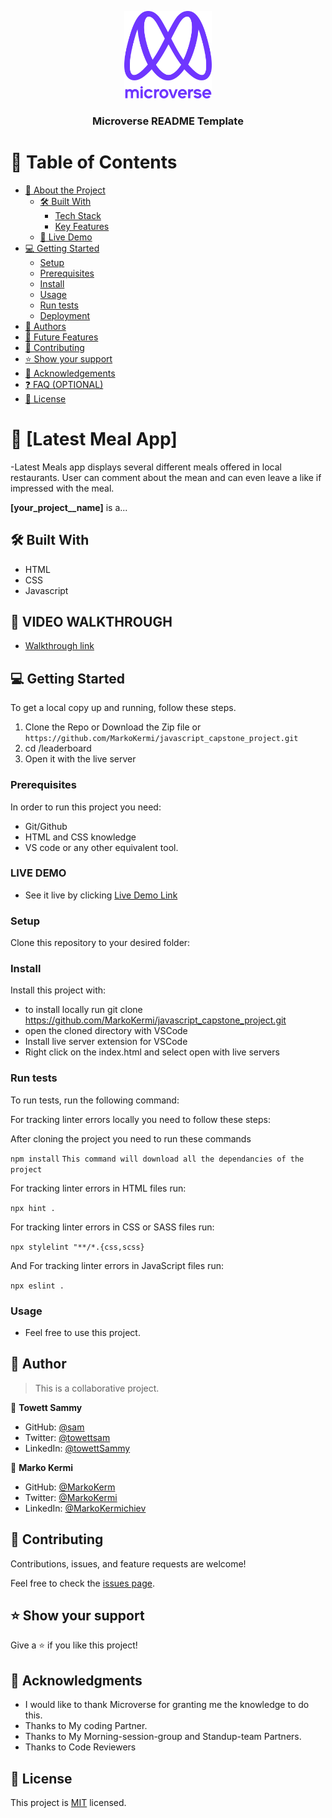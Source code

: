 <a name="readme-top"></a>

<!--
HOW TO USE:
This is an example of how you may give instructions on setting up your project locally.

Modify this file to match your project and remove sections that don't apply.

REQUIRED SECTIONS:
- Table of Contents
- About the Project
  - Built With
  - Live Demo
- Getting Started
- Authors
- Future Features
- Contributing
- Show your support
- Acknowledgements
- License

OPTIONAL SECTIONS:
- FAQ

After you're finished please remove all the comments and instructions!
-->

<div align="center">
  <!-- You are encouraged to replace this logo with your own! Otherwise you can also remove it. -->
  <img src="murple_logo.png" alt="logo" width="140"  height="auto" />
  <br/>

  <h3><b>Microverse README Template</b></h3>

</div>

<!-- TABLE OF CONTENTS -->

# 📗 Table of Contents

- [📖 About the Project](#about-project)
  - [🛠 Built With](#built-with)
    - [Tech Stack](#tech-stack)
    - [Key Features](#key-features)
  - [🚀 Live Demo](#live-demo)
- [💻 Getting Started](#getting-started)
  - [Setup](#setup)
  - [Prerequisites](#prerequisites)
  - [Install](#install)
  - [Usage](#usage)
  - [Run tests](#run-tests)
  - [Deployment](#triangular_flag_on_post-deployment)
- [👥 Authors](#authors)
- [🔭 Future Features](#future-features)
- [🤝 Contributing](#contributing)
- [⭐️ Show your support](#support)
- [🙏 Acknowledgements](#acknowledgements)
- [❓ FAQ (OPTIONAL)](#faq)
- [📝 License](#license)

<!-- PROJECT DESCRIPTION -->

# 📖 [Latest Meal App] <a name="about-project"></a>

-Latest Meals app displays several different meals offered in local restaurants. User can comment about the mean and can even leave a like if impressed with the meal.

**[your_project__name]** is a...


## 🛠 Built With <a name="built-with"></a>

- HTML
- CSS
- Javascript

## 🚀 VIDEO WALKTHROUGH <a name="live-demo"></a>

- [Walkthrough link](https://drive.google.com/file/d/1htfMwT_eBf42EtfQewOEaoj4mQ-4HOjg/view?usp=share_link)

## 💻 Getting Started <a name="getting-started"></a>

To get a local copy up and running, follow these steps.

1. Clone the Repo or Download the Zip file or `https://github.com/MarkoKermi/javascript_capstone_project.git`
2. cd /leaderboard
3. Open it with the live server

### Prerequisites

In order to run this project you need:

- Git/Github
- HTML and CSS knowledge
- VS code or any other equivalent tool.

 <!-- LIVE DEMO -->

### LIVE DEMO

- See it live by clicking [Live Demo Link](https://markokermi.github.io/javascript_capstone_project/dist/)

### Setup

Clone this repository to your desired folder:

<!--
Example commands:

```sh
  cd my-folder
  git clone git@github.com:myaccount/my-project.git
```
--->

### Install

Install this project with:

- to install locally run git clone https://github.com/MarkoKermi/javascript_capstone_project.git
- open the cloned directory with VSCode
- Install live server extension for VSCode
- Right click on the index.html and select open with live servers
### Run tests

To run tests, run the following command:

For tracking linter errors locally you need to follow these steps:

After cloning the project you need to run these commands

`npm install` `This command will download all the dependancies of the project`

For tracking linter errors in HTML files run:

`npx hint .`

For tracking linter errors in CSS or SASS files run:

`npx stylelint "**/*.{css,scss}`

And For tracking linter errors in JavaScript files run:

`npx eslint .`

### Usage

- Feel free to use this project.

<!-- AUTHORS -->

## 👥 Author <a name="author"></a>

> This is a collaborative project.

👤 **Towett Sammy**

- GitHub: [@sam](https://github.com/Sammy3000)
- Twitter: [@towettsam](https://twitter.com/sammy15375658)
- LinkedIn: [@towettSammy](https://www.linkedin.com/in/towett-sammy-43476024a/)

👤 **Marko Kermi**

- GitHub: [@MarkoKerm](https://github.com/MarkoKermi)
- Twitter: [@MarkoKermi](https://twitter.com/MarkoKerm)
- LinkedIn: [@MarkoKermichiev](https://www.linkedin.com/in/marko-kermichiev-78b1bb110/)

<!-- CONTRIBUTING -->

## 🤝 Contributing <a name="contributing"></a>

Contributions, issues, and feature requests are welcome!

Feel free to check the [issues page](../../issues/).

<!-- SUPPORT -->

## ⭐️ Show your support <a name="support"></a>

Give a ⭐️ if you like this project!

<!-- ACKNOWLEDGEMENTS -->

## 🙏 Acknowledgments <a name="acknowledgements"></a>

- I would like to thank Microverse for granting me the knowledge to do this.
- Thanks to My coding Partner.
- Thanks to My Morning-session-group and Standup-team Partners.
- Thanks to Code Reviewers

## 📝 License <a name="license"></a>

This project is [MIT](./LICENSE) licensed.

